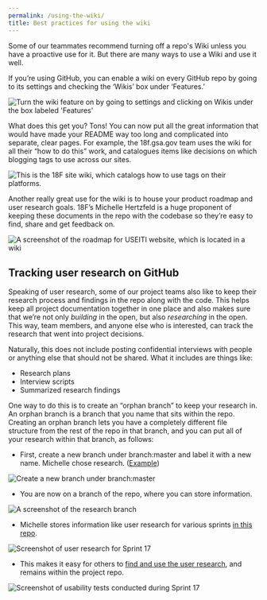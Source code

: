 ```yaml
---
permalink: /using-the-wiki/
title: Best practices for using the wiki
---
```


Some of our teammates recommend turning off a repo's Wiki unless you have a proactive use for it. But there are many ways to use a Wiki and use it well.

If you’re using GitHub, you can enable a wiki on every GitHub repo by going to its settings and checking the ‘Wikis’ box under ‘Features.’

<img src="{{site.baseurl}}/images/wiki1.png" alt="Turn the wiki feature on by going to settings and clicking on Wikis under the box labeled 'Features'">

What does this get you? Tons! You can now put all the great information that would have made your README way too long and complicated into separate, clear pages. For example, the 18f.gsa.gov team uses the wiki for all their “how to do this” work, and catalogues items like decisions on which blogging tags to use across our sites.

<img src="{{site.baseurl}}/images/wiki2.png" alt="This is the 18F site wiki, which catalogs how to use tags on their platforms.">

Another really great use for the wiki is to house your product roadmap and user research goals. 18F’s Michelle Hertzfeld is a huge proponent of keeping these documents in the repo with the codebase so they’re easy to find, share and get feedback on.

<img src="{{site.baseurl}}/images/wiki3.png" alt="A screenshot of the roadmap for USEITI website, which is located in a wiki">

## Tracking user research on GitHub

Speaking of user research, some of our project teams also like to keep their research process and findings in the repo along with the code. This helps keep all project documentation together in one place and also makes sure that we’re not only *building* in the open, but also *researching* in the open. This way, team members, and anyone else who is interested, can track the research that went into project decisions.

Naturally, this does not include posting confidential interviews with people or anything else that should not be shared. What it includes are things like:

* Research plans
* Interview scripts
* Summarized research findings

One way to do this is to create an “orphan branch” to keep your research in. An orphan branch is a branch that you name that sits within the repo. Creating an orphan branch lets you have a completely different file structure from the rest of the repo in that branch, and you can put all of your research within that branch, as follows:

* First, create a new branch under branch:master and label it with a new name. Michelle chose research. ([Example](https://github.com/18F/doi-extractives-data/tree/research))

<img src="{{site.baseurl}}/images/wiki4.png" alt="Create a new branch under branch:master">

* You are now on a branch of the repo, where you can store information.

<img src="{{site.baseurl}}/images/wiki5.png" alt="A screenshot of the research branch">

* Michelle stores information like user research for various sprints [in this repo](https://github.com/18F/doi-extractives-data/tree/research/research/sprint17).

<img src="{{site.baseurl}}/images/wiki6.png" alt="Screenshot of user research for Sprint 17">

* This makes it easy for others to [find and use the user research](https://github.com/18F/doi-extractives-data/blob/research/research/sprint17/sprint17_results.md), and remains within the project repo.

<img src="{{site.baseurl}}/images/wiki7.png" alt="Screenshot of usability tests conducted during Sprint 17">
